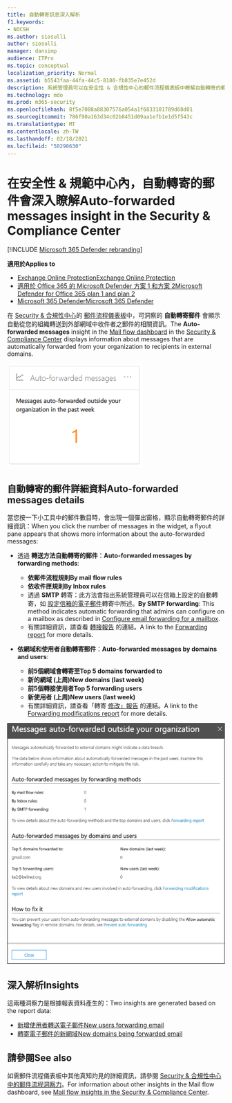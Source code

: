 ```yaml
---
title: 自動轉寄訊息深入解析
f1.keywords:
- NOCSH
ms.author: siosulli
author: siosulli
manager: dansimp
audience: ITPro
ms.topic: conceptual
localization_priority: Normal
ms.assetid: b5543faa-44fa-44c5-8180-fb835e7e452d
description: 系統管理員可以在安全性 & 合規性中心的郵件流程儀表板中瞭解自動轉寄的郵件報告。
ms.technology: mdo
ms.prod: m365-security
ms.openlocfilehash: 8f5e7088a88307576a054a1f6833101789d68d01
ms.sourcegitcommit: 786f90a163d34c02b8451d09aa1efb1e1d5f543c
ms.translationtype: MT
ms.contentlocale: zh-TW
ms.lasthandoff: 02/18/2021
ms.locfileid: "50290630"
---
```

# <a name="auto-forwarded-messages-insight-in-the-security--compliance-center"></a><span data-ttu-id="9dad0-103">在安全性 & 規範中心內，自動轉寄的郵件會深入瞭解</span><span class="sxs-lookup"><span data-stu-id="9dad0-103">Auto-forwarded messages insight in the Security & Compliance Center</span></span>

[!INCLUDE [Microsoft 365 Defender rebranding](../includes/microsoft-defender-for-office.md)]

<span data-ttu-id="9dad0-104">**適用於**</span><span class="sxs-lookup"><span data-stu-id="9dad0-104">**Applies to**</span></span>
- [<span data-ttu-id="9dad0-105">Exchange Online Protection</span><span class="sxs-lookup"><span data-stu-id="9dad0-105">Exchange Online Protection</span></span>](exchange-online-protection-overview.md)
- [<span data-ttu-id="9dad0-106">適用於 Office 365 的 Microsoft Defender 方案 1 和方案 2</span><span class="sxs-lookup"><span data-stu-id="9dad0-106">Microsoft Defender for Office 365 plan 1 and plan 2</span></span>](office-365-atp.md)
- [<span data-ttu-id="9dad0-107">Microsoft 365 Defender</span><span class="sxs-lookup"><span data-stu-id="9dad0-107">Microsoft 365 Defender</span></span>](../mtp/microsoft-threat-protection.md)

<span data-ttu-id="9dad0-108">在 [Security & 合規性中心](https://protection.office.com)的 [郵件流程儀表板](mail-flow-insights-v2.md)中，可洞察的 **自動轉寄郵件** 會顯示自動從您的組織轉送到外部網域中收件者之郵件的相關資訊。</span><span class="sxs-lookup"><span data-stu-id="9dad0-108">The **Auto-forwarded messages** insight in the [Mail flow dashboard](mail-flow-insights-v2.md) in the [Security & Compliance Center](https://protection.office.com) displays information about messages that are automatically forwarded from your organization to recipients in external domains.</span></span>

![安全性 & 規範中心內自動轉寄的郵件小工具](../../media/mfi-auto-forwarded-messages.png)

## <a name="auto-forwarded-messages-details"></a><span data-ttu-id="9dad0-110">自動轉寄的郵件詳細資料</span><span class="sxs-lookup"><span data-stu-id="9dad0-110">Auto-forwarded messages details</span></span>

<span data-ttu-id="9dad0-111">當您按一下小工具中的郵件數目時，會出現一個彈出窗格，顯示自動轉寄郵件的詳細資訊：</span><span class="sxs-lookup"><span data-stu-id="9dad0-111">When you click the number of messages in the widget, a flyout pane appears that shows more information about the auto-forwarded messages:</span></span>

- <span data-ttu-id="9dad0-112">透過 **轉送方法自動轉寄的郵件**：</span><span class="sxs-lookup"><span data-stu-id="9dad0-112">**Auto-forwarded messages by forwarding methods**:</span></span>

  - <span data-ttu-id="9dad0-113">**依郵件流程規則**</span><span class="sxs-lookup"><span data-stu-id="9dad0-113">**By mail flow rules**</span></span>
  - <span data-ttu-id="9dad0-114">**依收件匣規則**</span><span class="sxs-lookup"><span data-stu-id="9dad0-114">**By Inbox rules**</span></span>
  - <span data-ttu-id="9dad0-115">透過 **SMTP** 轉寄：此方法會指出系統管理員可以在信箱上設定的自動轉寄，如 [設定信箱的電子郵件](https://docs.microsoft.com/Exchange/recipients-in-exchange-online/manage-user-mailboxes/configure-email-forwarding)轉寄中所述。</span><span class="sxs-lookup"><span data-stu-id="9dad0-115">**By SMTP forwarding**: This method indicates automatic forwarding that admins can configure on a mailbox as described in [Configure email forwarding for a mailbox](https://docs.microsoft.com/Exchange/recipients-in-exchange-online/manage-user-mailboxes/configure-email-forwarding).</span></span>
  - <span data-ttu-id="9dad0-116">有關詳細資訊，請查看 [轉接報告](view-mail-flow-reports.md#forwarding-report) 的連結。</span><span class="sxs-lookup"><span data-stu-id="9dad0-116">A link to the [Forwarding report](view-mail-flow-reports.md#forwarding-report) for more details.</span></span>

- <span data-ttu-id="9dad0-117">**依網域和使用者自動轉寄郵件**：</span><span class="sxs-lookup"><span data-stu-id="9dad0-117">**Auto-forwarded messages by domains and users**:</span></span>

  - <span data-ttu-id="9dad0-118">**前5個網域會轉寄至**</span><span class="sxs-lookup"><span data-stu-id="9dad0-118">**Top 5 domains forwarded to**</span></span>
  - <span data-ttu-id="9dad0-119">**新的網域 (上周)**</span><span class="sxs-lookup"><span data-stu-id="9dad0-119">**New domains (last week)**</span></span>
  - <span data-ttu-id="9dad0-120">**前5個轉接使用者**</span><span class="sxs-lookup"><span data-stu-id="9dad0-120">**Top 5 forwarding users**</span></span>
  - <span data-ttu-id="9dad0-121">**新使用者 (上周)**</span><span class="sxs-lookup"><span data-stu-id="9dad0-121">**New users (last week)**</span></span>
  - <span data-ttu-id="9dad0-122">有關詳細資訊，請查看「轉寄 [修改」報告](mfi-new-users-forwarding-email.md#forwarding-modifications-report) 的連結。</span><span class="sxs-lookup"><span data-stu-id="9dad0-122">A link to the [Forwarding modifications report](mfi-new-users-forwarding-email.md#forwarding-modifications-report) for more details.</span></span>

![安全性 & 規範中心內自動轉寄郵件報告的詳細資料彈出報告](../../media/mfi-auto-forwarded-messages-details.png)

## <a name="insights"></a><span data-ttu-id="9dad0-124">深入解析</span><span class="sxs-lookup"><span data-stu-id="9dad0-124">Insights</span></span>

<span data-ttu-id="9dad0-125">這兩種洞察力是根據報表資料產生的：</span><span class="sxs-lookup"><span data-stu-id="9dad0-125">Two insights are generated based on the report data:</span></span>

- [<span data-ttu-id="9dad0-126">新增使用者轉送電子郵件</span><span class="sxs-lookup"><span data-stu-id="9dad0-126">New users forwarding email</span></span>](mfi-new-users-forwarding-email.md)
- [<span data-ttu-id="9dad0-127">轉寄電子郵件的新網域</span><span class="sxs-lookup"><span data-stu-id="9dad0-127">New domains being forwarded email</span></span>](mfi-new-domains-being-forwarded-email.md)

## <a name="see-also"></a><span data-ttu-id="9dad0-128">請參閱</span><span class="sxs-lookup"><span data-stu-id="9dad0-128">See also</span></span>

<span data-ttu-id="9dad0-129">如需郵件流程儀表板中其他真知灼見的詳細資訊，請參閱 [Security & 合規性中心中的郵件流程洞察力](mail-flow-insights-v2.md)。</span><span class="sxs-lookup"><span data-stu-id="9dad0-129">For information about other insights in the Mail flow dashboard, see [Mail flow insights in the Security & Compliance Center](mail-flow-insights-v2.md).</span></span>
